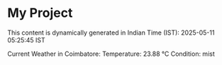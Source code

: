 # My Project

This content is dynamically generated in Indian Time (IST): 2025-05-11 05:25:45 IST


Current Weather in Coimbatore:
Temperature: 23.88 °C
Condition: mist
